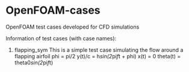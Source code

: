 # OpenFOAM-cases
OpenFOAM test cases developed for CFD simulations

Information of test cases (with case names):
1. flapping_sym
  This is a simple test case simulating the flow around a flapping airfoil
  phi = pi/2
  y(t)/c = h*sin(2*pi*f*t + phi)
  x(t) = 0
  theta(t) = theta0*sin(2*pi*f*t)

